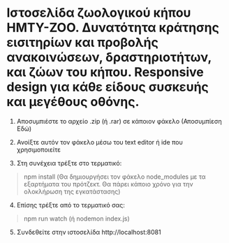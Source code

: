 # Ιστοσελίδα ζωολογικού κήπου HMTY-ZOO. Δυνατότητα κράτησης εισιτηρίων και προβολής ανακοινώσεων, δραστηριοτήτων, και ζώων του κήπου. Responsive design για κάθε είδους συσκευής και μεγέθους οθόνης.

1) Aποσυμπιέστε το αρχείο .zip (ή .rar) σε κάποιον φάκελο  (Αποσυμπίεση Εδώ)

2) Ανοίξτε αυτόν τον φάκελο μέσω του text editor ή ide που χρησιμοποιείτε

3) Στη συνέχεια τρέξτε στο τερματικό:
> npm install
(Θα δημιουργήσει τον φάκελο node_modules με τα εξαρτήματα του πρότζεκτ.
Θα πάρει κάποιο χρόνο για την ολοκλήρωση της εγκατάστασης)

4) Επίσης τρέξτε από το τερματικό σας:
> npm run watch (ή nodemon index.js) 

5) Συνδεθείτε στην ιστοσελίδα http://localhost:8081
